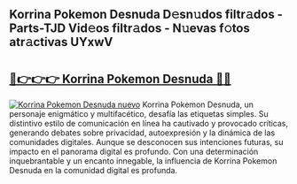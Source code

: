 ## Korrina Pokemon Desnuda D𝚎sn𝚞dos filtr𝚊dos - Parts-TJD Vid𝚎os filtr𝚊dos - N𝚞evas f𝚘tos atr𝚊ctivas UYxwV

# <h2><a href="http://mb3ek4.tromn.icu/?c=Korrina+Pokemon+Desnuda">🔗👉👉👉 Korrina Pokemon Desnuda 🔗🔗</a></h2>

[![Korrina Pokemon Desnuda nuevo](https://i.imgur.com/pEAQMta.gif)](http://mb3ek4.tromn.icu/?c=Korrina+Pokemon+Desnuda)
Korrina Pokemon Desnuda, un personaje enigmático y multifacético, desafía las etiquetas simples. Su distintivo estilo de comunicación en línea ha cautivado y provocado críticas, generando debates sobre privacidad, autoexpresión y la dinámica de las comunidades digitales. Aunque se desconocen sus intenciones futuras, su impacto en el panorama digital es profundo. Con una determinación inquebrantable y un encanto innegable, la influencia de Korrina Pokemon Desnuda en la comunidad digital es profunda.

